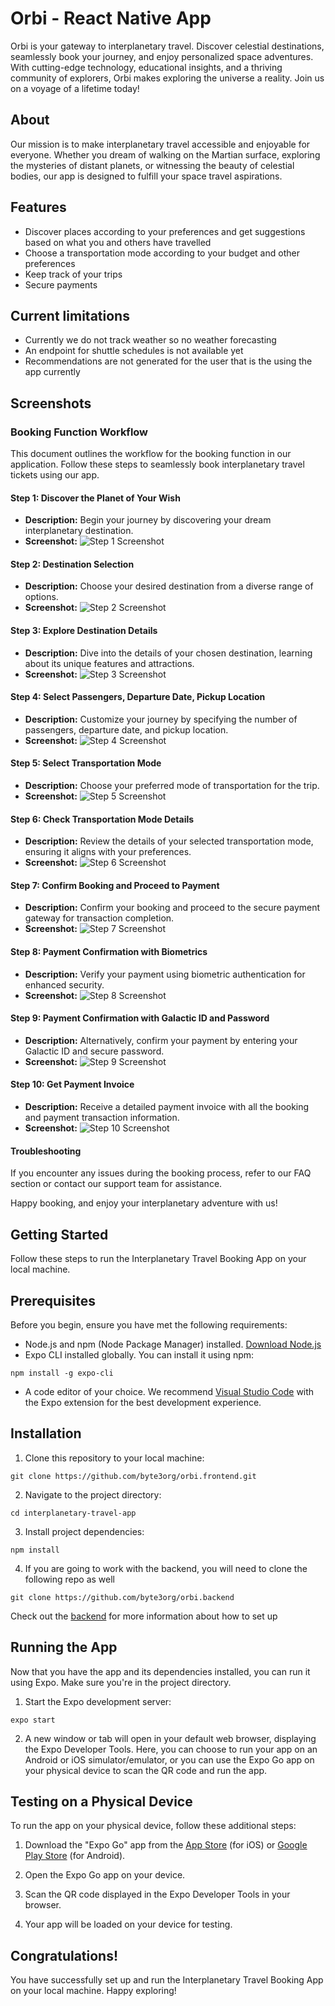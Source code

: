 
# Orbi - React Native App

Orbi is your gateway to interplanetary travel. Discover celestial destinations, seamlessly book your journey, and enjoy personalized space adventures. With cutting-edge technology, educational insights, and a thriving community of explorers, Orbi makes exploring the universe a reality. Join us on a voyage of a lifetime today!
## About

Our mission is to make interplanetary travel accessible and enjoyable for everyone. Whether you dream of walking on the Martian surface, exploring the mysteries of distant planets, or witnessing the beauty of celestial bodies, our app is designed to fulfill your space travel aspirations.

## Features

- Discover places according to your preferences and get suggestions based on what you and others have travelled
- Choose a transportation mode according to your budget and other preferences
- Keep track of your trips
- Secure payments

## Current limitations

- Currently we do not track weather so no weather forecasting
- An endpoint for shuttle schedules is not available yet
- Recommendations are not generated for the user that is the using the app currently

## Screenshots

### Booking Function Workflow

This document outlines the workflow for the booking function in our application. Follow these steps to seamlessly book interplanetary travel tickets using our app.

#### Step 1: Discover the Planet of Your Wish

- **Description:** Begin your journey by discovering your dream interplanetary destination.
- **Screenshot:** ![Step 1 Screenshot](assets/screenshots/1b.JPG)

#### Step 2: Destination Selection

- **Description:** Choose your desired destination from a diverse range of options.
- **Screenshot:** ![Step 2 Screenshot](assets/screenshots/2b.JPG)

#### Step 3: Explore Destination Details

- **Description:** Dive into the details of your chosen destination, learning about its unique features and attractions.
- **Screenshot:** ![Step 3 Screenshot](assets/screenshots/3b.JPG)

#### Step 4: Select Passengers, Departure Date, Pickup Location

- **Description:** Customize your journey by specifying the number of passengers, departure date, and pickup location.
- **Screenshot:** ![Step 4 Screenshot](assets/screenshots/4b.JPG)

#### Step 5: Select Transportation Mode

- **Description:** Choose your preferred mode of transportation for the trip.
- **Screenshot:** ![Step 5 Screenshot](assets/screenshots/5b.jpg)

#### Step 6: Check Transportation Mode Details

- **Description:** Review the details of your selected transportation mode, ensuring it aligns with your preferences.
- **Screenshot:** ![Step 6 Screenshot](assets/screenshots/6b.JPG)

#### Step 7: Confirm Booking and Proceed to Payment

- **Description:** Confirm your booking and proceed to the secure payment gateway for transaction completion.
- **Screenshot:** ![Step 7 Screenshot](assets/screenshots/7b.jpg)

#### Step 8: Payment Confirmation with Biometrics

- **Description:** Verify your payment using biometric authentication for enhanced security.
- **Screenshot:** ![Step 8 Screenshot](assets/screenshots/8b.JPG)

#### Step 9: Payment Confirmation with Galactic ID and Password

- **Description:** Alternatively, confirm your payment by entering your Galactic ID and secure password.
- **Screenshot:** ![Step 9 Screenshot](assets/screenshots/9b.JPG)

#### Step 10: Get Payment Invoice

- **Description:** Receive a detailed payment invoice with all the booking and payment transaction information.
- **Screenshot:** ![Step 10 Screenshot](assets/screenshots/10b.JPG)

#### Troubleshooting

If you encounter any issues during the booking process, refer to our FAQ section or contact our support team for assistance.

Happy booking, and enjoy your interplanetary adventure with us!

## Getting Started


Follow these steps to run the Interplanetary Travel Booking App on your local machine.

## Prerequisites

Before you begin, ensure you have met the following requirements:

- Node.js and npm (Node Package Manager) installed. [Download Node.js](https://nodejs.org/)
- Expo CLI installed globally. You can install it using npm:

```npm install -g expo-cli```


- A code editor of your choice. We recommend [Visual Studio Code](https://code.visualstudio.com/) with the Expo extension for the best development experience.

## Installation

1. Clone this repository to your local machine:


```git clone https://github.com/byte3org/orbi.frontend.git```


2. Navigate to the project directory:

```cd interplanetary-travel-app```


3. Install project dependencies:

```npm install```

4. If you are going to work with the backend, you will need to clone the following repo as well

```git clone https://github.com/byte3org/orbi.backend```

Check out the [backend](https://github.com/byte3org/orbi.backend) for more information about how to set up


## Running the App

Now that you have the app and its dependencies installed, you can run it using Expo. Make sure you're in the project directory.

1. Start the Expo development server:

```expo start```


2. A new window or tab will open in your default web browser, displaying the Expo Developer Tools. Here, you can choose to run your app on an Android or iOS simulator/emulator, or you can use the Expo Go app on your physical device to scan the QR code and run the app.

## Testing on a Physical Device

To run the app on your physical device, follow these additional steps:

1. Download the "Expo Go" app from the [App Store](https://apps.apple.com/us/app/expo-go/id982107779) (for iOS) or [Google Play Store](https://play.google.com/store/apps/details?id=host.exp.exponent) (for Android).

2. Open the Expo Go app on your device.

3. Scan the QR code displayed in the Expo Developer Tools in your browser.

4. Your app will be loaded on your device for testing.

## Congratulations!

You have successfully set up and run the Interplanetary Travel Booking App on your local machine. Happy exploring!

